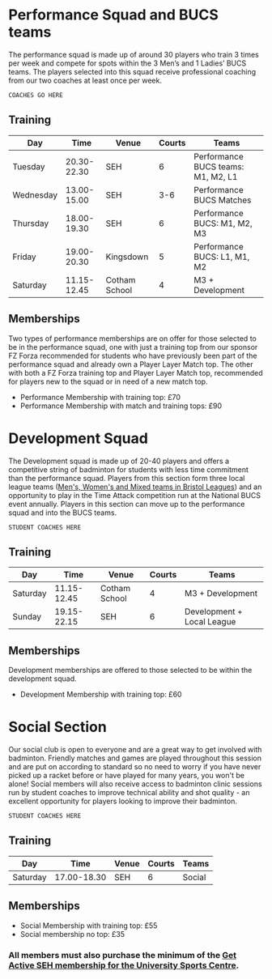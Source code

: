 # Performance Squad and BUCS teams

The performance squad is made up of around 30 players who train 3 times per week and compete for spots within the 3 Men’s and 1 Ladies’ BUCS teams.  The players selected into this squad receive professional coaching from our two coaches at least once per week.

`COACHES GO HERE`

## Training

Day | Time | Venue | Courts | Teams
--- | --- | --- | --- | ---
Tuesday | 20.30-22.30 | SEH | 6 | Performance BUCS teams: M1, M2, L1
Wednesday | 13.00-15.00 | SEH | 3-6 | Performance BUCS Matches
Thursday | 18.00-19.30 | SEH | 6 | Performance BUCS: M1, M2, M3
Friday | 19.00-20.30 | Kingsdown | 5 | Performance BUCS: L1, M1, M2
Saturday | 11.15-12.45 | Cotham School | 4 | M3 + Development

## Memberships

Two types of performance memberships are on offer for those selected to be in the performance squad, one with just a training top from our sponsor FZ Forza recommended for students who have previously been part of the performance squad and already own a Player Layer Match top. The other with both a FZ Forza training top and Player Layer Match top, recommended for players new to the squad or in need of a new match top.

- Performance Membership with training top: £70
- Performance Membership with match and training tops: £90

# Development Squad

The Development squad is made up of 20-40 players and offers a competitive string of badminton for students with less time commitment than the performance squad. Players from this section form three local league teams ([Men's, Women's and Mixed teams in Bristol Leagues](http://www.avonba.co.uk/)) and an opportunity to play in the Time Attack competition run at the National BUCS event annually. Players in this section can move up to the performance squad and into the BUCS teams.

`STUDENT COACHES HERE`

## Training

Day | Time | Venue | Courts | Teams
--- | --- | --- | --- | ---
Saturday | 11.15-12.45 | Cotham School | 4 | M3 + Development
Sunday | 19.15-22.15 | SEH | 6 | Development + Local League

## Memberships

Development memberships are offered to those selected to be within the development squad.

- Development Membership with training top: £60

# Social Section

Our social club is open to everyone and are a great way to get involved with badminton. Friendly matches and games are played throughout this session and are put on according to standard so no need to worry if you have never picked up a racket before or have played for many years, you won't be alone! Social members will also receive access to badminton clinic sessions run by student coaches to improve technical ability and shot quality - an excellent opportunity for players looking to improve their badminton.

`STUDENT COACHES HERE`

## Training

Day | Time | Venue | Courts | Teams
--- | --- | --- | --- | ---
Saturday | 17.00-18.30 | SEH | 6 | Social

## Memberships

- Social Membership with training top: £55
- Social membership no top: £35

### All members must also purchase the minimum of the [Get Active SEH membership for the University Sports Centre](http://www.bristol.ac.uk/sport/memberships/student/).
